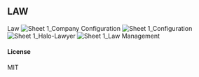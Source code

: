 ## LAW

Law
![Sheet 1_Company Configuration](https://github.com/aakvatech/lawms/assets/35020381/ca7410ca-6d59-4129-858d-230e50ddf221)
![Sheet 1_Configuration](https://github.com/aakvatech/lawms/assets/35020381/ac8c91a7-f3a2-4e64-8e58-f085b94d9b1b)
![Sheet 1_Halo-Lawyer](https://github.com/aakvatech/lawms/assets/35020381/17c52ee5-19cc-46ff-8725-066f65c5c76b)
![Sheet 1_Law Management](https://github.com/aakvatech/lawms/assets/35020381/d599243c-032c-4b7f-a5f2-1a1dfc19777c)

#### License

MIT
